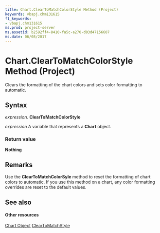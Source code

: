 ```yaml
---
title: Chart.ClearToMatchColorStyle Method (Project)
keywords: vbapj.chm131615
f1_keywords:
- vbapj.chm131615
ms.prod: project-server
ms.assetid: b2592ff4-8410-fa5c-a270-d03d47156607
ms.date: 06/08/2017
---
```



# Chart.ClearToMatchColorStyle Method (Project)
Clears the formatting of the chart colors and sets color formatting to automatic.

## Syntax

 _expression_. **ClearToMatchColorStyle**

 _expression_ A variable that represents a **Chart** object.


### Return value

 **Nothing**


## Remarks

Use the  **ClearToMatchColorSyle** method to reset the formatting of chart colors to automatic. If you use this method on a chart, any color formatting overrides are reset to the default values.


## See also


#### Other resources


[Chart Object](Project.chart.md)
[ClearToMatchStyle](Project.chart.cleartomatchstyle.md)
